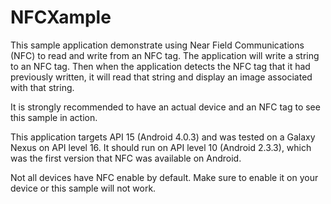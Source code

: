 NFCXample
=========

This sample application demonstrate using Near Field Communications (NFC) to read and write from an NFC tag. The application will write a string to an NFC tag. Then when the application detects the NFC tag that it had previously written, it will read that string and display an image associated with that string.

It is strongly recommended to have an actual device and an NFC tag to see this sample in action.

This application targets API 15 (Android 4.0.3) and was tested on a Galaxy Nexus on API level 16. It should run on API level 10 (Android 2.3.3), which was the first version that NFC was available on Android.

Not all devices have NFC enable by default. Make sure to enable it on your device or this sample will not work.
